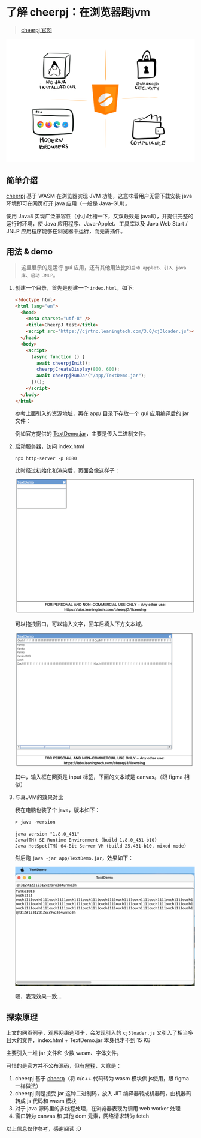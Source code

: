 # 了解 cheerpj：在浏览器跑jvm

> [cheerpj 官网](https://cheerpj.com)

![cheerpj](./bg.webp)

## 简单介绍

[cheerpj](https://cheerpj.com) 基于 WASM 在浏览器实现 JVM 功能，这意味着用户无需下载安装 java 环境即可在网页打开 java 应用（一般是 Java-GUI）。

使用 Java8 实现广泛兼容性（小小吐槽一下，又双叒叕是 java8），并提供完整的运行时环境，使 Java 应用程序、Java-Applet、工具库以及 Java Web Start / JNLP 应用程序能够在浏览器中运行，而无需插件。

## 用法 & demo

> 这里展示的是运行 gui 应用，还有其他用法比如`启动 applet`、`引入 java库`、`启动 JNLP`。

1. 创建一个目录，首先是创建一个 `index.html`，如下:

    ```html
    <!doctype html>
    <html lang="en">
      <head>
        <meta charset="utf-8" />
        <title>CheerpJ test</title>
        <script src="https://cjrtnc.leaningtech.com/3.0/cj3loader.js"></script>
      </head>
      <body>
        <script>
          (async function () {
            await cheerpjInit();
            cheerpjCreateDisplay(800, 600);
            await cheerpjRunJar("/app/TextDemo.jar");
          })();
        </script>
      </body>
    </html>
    ```

    参考上面引入的资源地址，再在 app/ 目录下存放一个 gui 应用编译后的 jar 文件：

    例如官方提供的 [TextDemo.jar](https://docs.oracle.com/javase/tutorialJWS/samples/uiswing/TextDemoProject/TextDemo.jar)，主要是传入二进制文件。

2. 启动服务器，访问 index.html

    ```shell
    npx http-server -p 8080 
    ```

    此时经过初始化和渲染后，页面会像这样子：

    ![page](./page1.png)

    可以拖拽窗口，可以输入文字，回车后填入下方文本域。

    ![page](./page2.png)

    其中，输入框在网页是 input 标签，下面的文本域是 canvas。（跟 figma 相似）

3. 与真JVM的效果对比

    我在电脑也装了个 java，版本如下：

    ```shell
    > java -version

    java version "1.8.0_431"
    Java(TM) SE Runtime Environment (build 1.8.0_431-b10)
    Java HotSpot(TM) 64-Bit Server VM (build 25.431-b10, mixed mode)
    ```

    然后跑 `java -jar app/TextDemo.jar`，效果如下：

    ![app](./app.png)

    嗯，表现效果一致...

## 探索原理

上文的网页例子，观察网络选项卡，会发现引入的 `cj3loader.js` 又引入了相当多且大的文件，index.html + TextDemo.jar 本身也才不到 15 KB

主要引入一堆 jar 文件和 少数 wasm、字体文件。

可惜的是官方并不公布源码，但有[解释](https://cheerpj.com/docs/explanation/architecture#the-cheerpj-java-runtime-environment)，大意是：

1. cheerpj 基于 [cheerp](https://cheerp.io/)（将 c/c++ 代码转为 wasm 模块供 js使用，跟 figma 一样做法）
2. cheerpj 则是接受 jar 这种二进制码，放入 JIT 编译器转成机器码，由机器码转成 js 代码和 wasm 模块
3. 对于 java 源码里的多线程处理，在浏览器表现为调用 web worker 处理
4. 窗口转为 canvas 和 其他 dom 元素，网络请求转为 fetch

以上信息仅作参考，感谢阅读 :D
